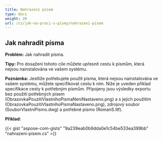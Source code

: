 ```yaml
---
title: Nahrazení písem
type: docs
weight: 20
url: /cs/jak-na-praci-s-písmy/nahrazeni-písem
---
```



## **Jak nahradit písma**

**Problém:** Jak nahradit písma.

**Tipy:** Pro dosažení tohoto cíle můžete upřesnit cestu k písmům, která nejsou nainstalována ve vašem systému.

**Poznámka:** Jestliže potřebujete použít písma, která nejsou nainstalována ve vašem systému, můžete specifikovat cestu k nim. Níže je uveden příklad specifikace cesty k potřebným písmům. Připojeny jsou výsledky exportu bez použití potřebných písem (ObrazovkaPouzitiVlastnihoPismaNeniNastaveno.png) a s jejich použitím (ObrazovkaPouzitiVlastnihoPismaNastaveno.png), zdrojový soubor (SouborVlastniPismo.dwg) a potřebné písmo (RomanS.ttf).

**Příklad:**

{{< gist "aspose-com-gists" "9a239eab0b9dda0e1c54be533ea399bb" "nahrazeni-písem.cs" >}}
